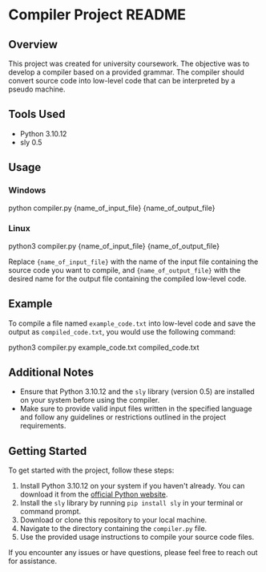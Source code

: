 # Compiler Project README

## Overview
This project was created for university coursework. The objective was to develop a compiler based on a provided grammar. The compiler should convert source code into low-level code that can be interpreted by a pseudo machine.

## Tools Used
- Python 3.10.12
- sly 0.5

## Usage
### Windows
python compiler.py {name_of_input_file} {name_of_output_file}

### Linux
python3 compiler.py {name_of_input_file} {name_of_output_file}

Replace `{name_of_input_file}` with the name of the input file containing the source code you want to compile, and `{name_of_output_file}` with the desired name for the output file containing the compiled low-level code.

## Example
To compile a file named `example_code.txt` into low-level code and save the output as `compiled_code.txt`, you would use the following command:

python3 compiler.py example_code.txt compiled_code.txt

## Additional Notes
- Ensure that Python 3.10.12 and the `sly` library (version 0.5) are installed on your system before using the compiler.
- Make sure to provide valid input files written in the specified language and follow any guidelines or restrictions outlined in the project requirements.

## Getting Started
To get started with the project, follow these steps:
1. Install Python 3.10.12 on your system if you haven't already. You can download it from the [official Python website](https://www.python.org/downloads/).
2. Install the `sly` library by running `pip install sly` in your terminal or command prompt.
3. Download or clone this repository to your local machine.
4. Navigate to the directory containing the `compiler.py` file.
5. Use the provided usage instructions to compile your source code files.

If you encounter any issues or have questions, please feel free to reach out for assistance.